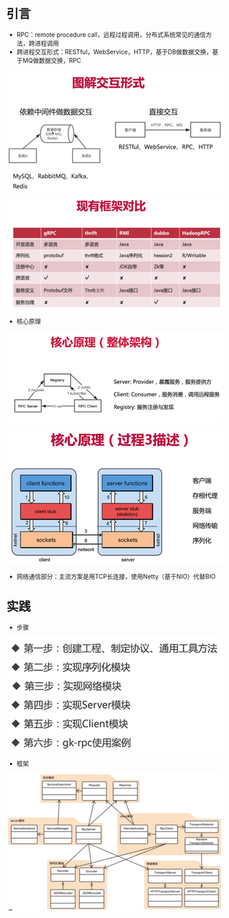 # 引言

- RPC：remote procedure call，远程过程调用，分布式系统常见的通信方法，跨进程调用
- 跨进程交互形式：RESTful，WebService，HTTP，基于DB做数据交换，基于MQ做数据交换，RPC

![image-20220507153500134](pics/image-20220507153500134.png)

![image-20220507153535390](pics/image-20220507153535390.png)

- 核心原理

![image-20220507153743991](pics/image-20220507153743991.png)

![image-20220507153628227](pics/image-20220507153628227.png)

- 网络通信部分：主流方案是用TCP长连接，使用Netty（基于NIO）代替BIO



# 实践

- 步骤

![image-20220507153924621](pics/image-20220507153924621.png)

- 框架

![image-20220507154141123](pics/image-20220507154141123.png)